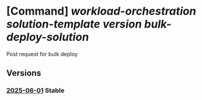 # [Command] _workload-orchestration solution-template version bulk-deploy-solution_

Post request for bulk deploy

## Versions

### [2025-06-01](/Resources/mgmt-plane/L3N1YnNjcmlwdGlvbnMve30vcmVzb3VyY2Vncm91cHMve30vcHJvdmlkZXJzL21pY3Jvc29mdC5lZGdlL3NvbHV0aW9udGVtcGxhdGVzL3t9L3ZlcnNpb25zL3t9L2J1bGtkZXBsb3lzb2x1dGlvbg==/2025-06-01.xml) **Stable**

<!-- mgmt-plane /subscriptions/{}/resourcegroups/{}/providers/microsoft.edge/solutiontemplates/{}/versions/{}/bulkdeploysolution 2025-06-01 -->
